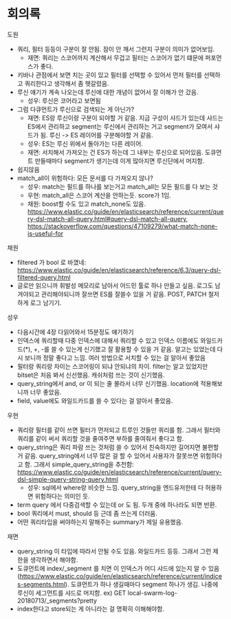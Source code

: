 # 회의록

도원
- 쿼리, 필터 등등이 구분이 잘 안됨. 잠이 안 깨서 그런지 구분이 의미가 없어보임.
    - 재면: 쿼리는 스코어까지 계산해서 무겁고 필터는 스코어가 없기 떄문에 퍼포먼스가 좋다.
- 키바나 관점에서 보면 치는 곳이 있고 필터를 선택할 수 있어서 먼저 필터를 선택하고 쿼리한다고 생각해서 좀 헷갈렸음.
- 루신 얘기가 계속 나오는데 루신에 대한 개념이 없어서 잘 이해가 안 갔음.
    - 성우: 루신은 코어라고 보면됨
- 그럼 다큐먼트가 루신으로 검색되는 게 아닌가?
    - 재면: ES랑 루신이랑 구분이 되야할 거 같음. 지금 구성이 샤드가 있는데 샤드는 ES에서 관리하고 segment는 루신에서 관리하는 거고 segment가 모여서 샤드가 됨. 루신 -> ES 레이어를 구분해야할 거 같음.
    - 성우: ES는 루신 위에서 돌아가는 다른 레이어.
    - 재면: 서치해서 가져오는 건 ES가 하는데 그 내부는 루신으로 되어있음. 도큐먼트 만들때마다 segment가 생기는데 이게 많아지면 루신단에서 머지함.
- 쉽지않음
- match_all이 위험하다: 모든 문서를 다 가져오지 않나?
    - 성우: match는 필드를 하나를 보는거고 match_all는 모든 필드를 다 보는 것
    - 우현: match_all은 스코어 계산을 안하는듯. score가 1임. 
    - 채원: boost할 수도 있고 match_none도 있음. https://www.elastic.co/guide/en/elasticsearch/reference/current/query-dsl-match-all-query.html#query-dsl-match-all-query, https://stackoverflow.com/questions/47109279/what-match-none-is-useful-for

채원
- filtered 가 bool 로 바꼈네: https://www.elastic.co/guide/en/elasticsearch/reference/6.3/query-dsl-filtered-query.html
- 글로만 읽으니까 휘발성 메모리로 남아서 어드민 툴로 하나 만들고 싶음. 로그도 남겨야되고 관리해야되니까 잘쓰면 ES를 잘쓸수 있을 거 같음. POST, PATCH 철저하게 로그 남기기.

성우
- 다음시간에 4장 다읽어와서 15분정도 얘기하기
- 인덱스에 쿼리할때 다중 인덱스에 대해서 쿼리할 수 있고 인덱스 이름에도 와일드카드(*), +, -를 쓸 수 있는게 신기했고 잘 활용할 수 있을 거 같음. 알고는 있었는데 다시 보니까 정말 좋다고 느낌. 여러 방법으로 서치할 수 있는 걸 알아서 좋았음
- 필터랑 쿼리랑 차이는 스코어링이 되냐 안되냐의 차이. filter는 알고 있었지만 bitset은 처음 봐서 신선했음. 캐쉬처럼 쓰는 것이 신기했음.
- query_string에서 and, or 이 되는 줄 몰라서 너무 신기했음. location에 적용해보니까 너무 좋았음.
- field, value에도 와일드카드를 쓸 수 있다는 걸 알아서 좋았음.

우현
- 쿼리랑 필터를 같이 쓰면 필터가 먼저되고 트루인 것들만 쿼리를 함. 그래서 필터와 쿼리를 같이 써서 쿼리할 것을 줄여주면 부하를 줄여줘서 좋다고 함.
- query_string은 쿼리 파람 쓰는 것처럼 쓸 수 있어서 친숙하지만 길어지면 불편할 거 같음. query_string에서 너무 많은 걸 할 수 있어서 사용자가 잘못쓰면 위험하다고 함. 그래서 simple_query_string을 추천함: https://www.elastic.co/guide/en/elasticsearch/reference/current/query-dsl-simple-query-string-query.html
    - 성우: sql에서 where랑 비슷한 느낌. query_string을 엔드유저한테 다 허용하면 위험하다는 의미인 듯.
- term query 에서 다중검색할 수 있는데 or 도 됨. 두개 중에 하나라도 되면 반환.
- bool 쿼리에서 must, should 등 근데 좀 쓰는게 더러움.
- 어떤 쿼리타입을 써야하는지 말해주는 summary가 제일 유용했음.

재면
- query_string 이 타입에 따라서 안될 수도 있음. 와일드카드 등등. 그래서 그런 제한을 생각하면서 해야함.
- 도큐먼트에 index/_segment 를 치면 이 인덱스가 어디 샤드에 있는지 알 수 있음(https://www.elastic.co/guide/en/elasticsearch/reference/current/indices-segments.html). 도큐먼트가 하나 생길때마다 segment 하나가 생김. 나중에 루신이 세그먼트를 샤드로 머지함. ex) GET local-swarm-log-20180713/_segments?pretty
- index한다고 store되는 게 아니라는 걸 명확히 이해해야함.